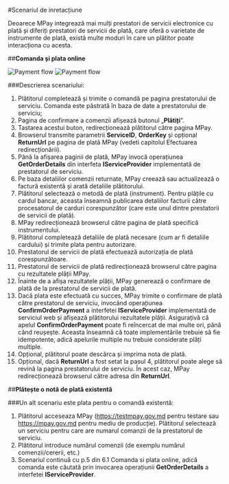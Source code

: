 #Scenariul de inretacțiune

Deoarece MPay integrează mai mulți prestatori de servicii electronice cu plată și diferiți 
prestatori de servicii de plată, care oferă o varietate de instrumente de plată, există multe 
moduri în care un plătitor poate interacționa cu acesta.

##**Comanda și plata online**
  
<picture class="theme-picture">
  <img src="./payment_process_darkmode.svg" alt="Payment flow" data-theme="dark">
  <img src="./payment_process_lightmode.svg" alt="Payment flow" data-theme="light">
</picture>

###Descrierea scenariului:

1. Plătitorul completează și trimite o comandă pe pagina prestatorului de serviciu. Comanda este păstrată în baza de date a prestatorului de serviciu;
2. Pagina de confirmare a comenzii afișează butonul „**Plătiți**”.
3. Tastarea acestui buton, redirecționează plătitorul către pagina MPay.
4. Browserul transmite parametrii **ServiceID**, **OrderKey** și opțional **ReturnUrl** pe pagina de plată MPay (vedeti capitolul Efectuarea redirecționării).
5. Până la afișarea paginii de plată, MPay invocă operațiunea **GetOrderDetails** din interfeta **IServiceProvider** implementată de prestatorul de serviciu.
6. Pe baza detaliilor comenzii returnate, MPay creează sau actualizează o factură existentă și arată detaliile plătitorului.
7. Plătitorul selectează o metodă de plată (instrument). Pentru plățile cu cardul bancar, aceasta înseamnă publicarea detaliilor facturii către procesatorul de carduri corespunzător (care este unul dintre prestatorii de servicii de plată).
8. MPay redirecționează browserul către pagina de plată specifică instrumentului.
9. Plătitorul completează detaliile de plată necesare (cum ar fi detaliile cardului) și trimite plata pentru autorizare.
10. Prestatorul de servicii de plată efectuează autorizația de plată corespunzătoare.
11. Prestatorul de servicii de plată redirecționează browserul către pagina cu rezultatele plății MPay.
12. Înainte de a afișa rezultatele plății, MPay generează o confirmare de plată de la prestatorul de servicii de plată.
13. Dacă plata este efectuată cu succes, MPay trimite o confirmare de plată către prestatorul de serviciu, invocând operațiunea **ConfirmOrderPayment** a interfetei **IServiceProvider** implementată de serviciul web și afișează plătitorului rezultatele plății. Asigurațivă că apelul **ConfirmOrderPayment** poate fi reîncercat de mai multe ori, până când reușește. Aceasta înseamnă că toate implementările trebuie să fie idempotente, adică apelurile multiple nu trebuie considerate plăți multiple.
14. Opțional, plătitorul poate descărca și imprima nota de plată.
15. Opțional, dacă **ReturnUrl** a fost setat la pasul 4, plătitorul poate alege să revină la pagina prestatorului de serviciu. În acest caz, MPay redirecționează browserul către adresa din **ReturnUrl**.

##**Plătește o notă de plată existentă**

###Un alt scenariu este plata pentru o comandă existentă:

1. Plătitorul acceseaza MPay (<https://testmpay.gov.md> pentru testare sau <https://mpay.gov.md> pentru mediu de producție).
Plătitorul selectează un serviciu pentru care are numarul comanzii de la prestatorul de serviciu.
2. Plătitorul introduce numărul comenzii (de exemplu numărul comenzii/cererii, etc.)
3. Scenariul continuă cu p.5 din 6.1 Comanda si plata online, adică comanda este căutată prin invocarea operațiunii **GetOrderDetails** a interfetei **IServiceProvider**.